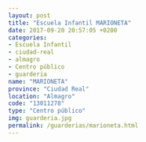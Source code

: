 ```yaml
---
layout: post
title: "Escuela Infantil MARIONETA"
date: 2017-09-20 20:57:05 +0200
categories:
- Escuela Infantil
- ciudad-real
- almagro
- Centro público
- guarderia
name: "MARIONETA"
province: "Ciudad Real"
location: "Almagro"
code: "13011278"
type: "Centro público"
img: guarderia.jpg
permalink: /guarderias/marioneta.html
---
```

